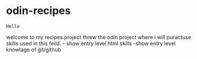 # odin-recipes
    Hello
welcome to my recipes project threw the odin project where i will puractuse skills used in this feild. 
    - show entry level html skills
    -show entry level knowlage of git/github
    